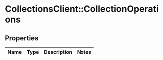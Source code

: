 # CollectionsClient::CollectionOperations

## Properties
Name | Type | Description | Notes
------------ | ------------- | ------------- | -------------


